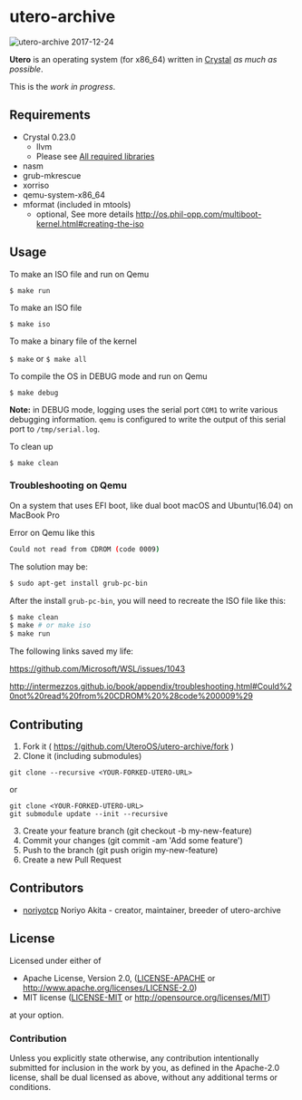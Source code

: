 # utero-archive
<img src="doc/utero-archive 2017-12-24.gif" alt="utero-archive 2017-12-24">

**Utero** is an operating system (for x86_64) written in [Crystal](https://crystal-lang.org/) *as much as possible*.

This is the *work in progress*.

## Requirements

* Crystal 0.23.0
  * llvm
  * Please see [All required libraries](https://github.com/crystal-lang/crystal/wiki/All-required-libraries)
* nasm
* grub-mkrescue
* xorriso
* qemu-system-x86_64
* mformat (included in mtools)
  * optional, See more details http://os.phil-opp.com/multiboot-kernel.html#creating-the-iso

## Usage
To make an ISO file and run on Qemu

``$ make run``

To make an ISO file

``$ make iso``

To make a binary file of the kernel

``$ make`` or ``$ make all``

To compile the OS in DEBUG mode and run on Qemu

``$ make debug``

**Note:** in DEBUG mode, logging uses the serial port `COM1` to write various
debugging information. `qemu` is configured to write the output of this serial
port to `/tmp/serial.log`.

To clean up

``$ make clean``

### Troubleshooting on Qemu
On a system that uses EFI boot, like dual boot macOS and Ubuntu(16.04) on MacBook Pro

Error on Qemu like this

```sh
Could not read from CDROM (code 0009)
```

The solution may be:  

```sh
$ sudo apt-get install grub-pc-bin
```

After the install `grub-pc-bin`, you will need to recreate the ISO file like this:

```sh
$ make clean
$ make # or make iso
$ make run
```

The following links saved my life:

https://github.com/Microsoft/WSL/issues/1043

http://intermezzos.github.io/book/appendix/troubleshooting.html#Could%20not%20read%20from%20CDROM%20%28code%200009%29

## Contributing

1. Fork it ( https://github.com/UteroOS/utero-archive/fork )
2. Clone it (including submodules)

  ```
  git clone --recursive <YOUR-FORKED-UTERO-URL>
  ```

  or

  ```
  git clone <YOUR-FORKED-UTERO-URL>
  git submodule update --init --recursive
  ```

3. Create your feature branch (git checkout -b my-new-feature)
4. Commit your changes (git commit -am 'Add some feature')
5. Push to the branch (git push origin my-new-feature)
6. Create a new Pull Request

## Contributors

- [noriyotcp](https://github.com/noriyotcp) Noriyo Akita - creator, maintainer, breeder of utero-archive

## License

Licensed under either of

 * Apache License, Version 2.0, ([LICENSE-APACHE](LICENSE-APACHE) or http://www.apache.org/licenses/LICENSE-2.0)
 * MIT license ([LICENSE-MIT](LICENSE-MIT) or http://opensource.org/licenses/MIT)

at your option.

### Contribution

Unless you explicitly state otherwise, any contribution intentionally submitted
for inclusion in the work by you, as defined in the Apache-2.0 license, shall be dual licensed as above, without any
additional terms or conditions.
